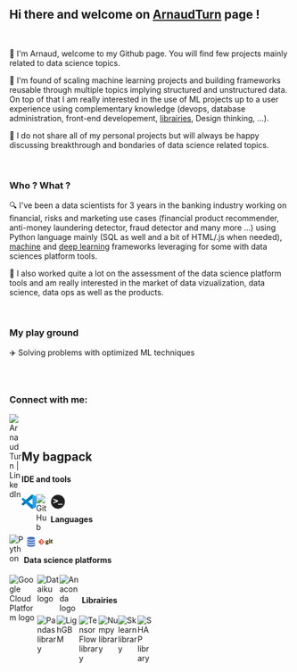 ## Hi there and welcome on [ArnaudTurn](https://github.com/ArnaudTurn/) page !

<br />

👋 I'm Arnaud, welcome to my Github page. You will find few projects mainly related to data science topics.

💎 I'm found of scaling machine learning projects and building frameworks reusable through multiple topics implying structured and unstructured data. On top of that I am really interested in the use of ML projects up to a user experience using complementary knowledge (devops, database administration, front-end developement, [librairies](https://python-telegram-bot.readthedocs.io/en/stable/), Design thinking, ...).

🔐 I do not share all of my personal projects but will always be happy discussing breakthrough and bondaries of data science related topics.

<br />

### Who ? What ? 

🔍 I've been a data scientists for 3 years in the banking industry working on financial, risks and marketing use cases (financial product recommender, anti-money laundering detector, fraud detector and many more ...) using Python language mainly (SQL as well and a bit of HTML/.js when needed), [machine](https://lightgbm.readthedocs.io/en/latest/) and [deep learning](https://keras.io/) frameworks leveraging for some with data sciences platform tools.

🤩 I also worked quite a lot on the assessment of the data science platform tools and am really interested in the market of data vizualization, data science, data ops as well as the products.

<br />

### My play ground
✈️ Solving problems with optimized ML techniques 

####
<br />

### Connect with me:

[<img align="left" alt="ArnaudTurn | LinkedIn" width="22px" src="https://cdn-icons-png.flaticon.com/512/174/174857.png" />][linkedin]

<br />

<br />

## My bagpack

#### IDE and tools

<img align="left" alt="Visual Studio Code" width="26px" src="https://raw.githubusercontent.com/github/explore/80688e429a7d4ef2fca1e82350fe8e3517d3494d/topics/visual-studio-code/visual-studio-code.png" />
<img align="left" alt="GitHub" width="26px" src="https://camo.githubusercontent.com/ac28190b3bdb446d46b2760854ecec42927bd2ae802d0729c6b0e72449b56082/68747470733a2f2f6769746875622e6769746875626173736574732e636f6d2f696d616765732f6d6f64756c65732f6c6f676f735f706167652f4769744875622d4d61726b2e706e67" />
<img align="left" alt="Terminal" width="26px" src="https://raw.githubusercontent.com/github/explore/80688e429a7d4ef2fca1e82350fe8e3517d3494d/topics/terminal/terminal.png" />

<br />

#### Languages

<img align="left" alt="Python" width="26px" src="https://camo.githubusercontent.com/8f7b3fb40e2b05078d94187e1ea3e664e05ff33b3b643835d5759e2ade35515d/68747470733a2f2f75706c6f61642e77696b696d656469612e6f72672f77696b6970656469612f636f6d6d6f6e732f7468756d622f632f63332f507974686f6e2d6c6f676f2d6e6f746578742e7376672f3230343870782d507974686f6e2d6c6f676f2d6e6f746578742e7376672e706e67" />
<img align="left" alt="SQL" width="26px" src="https://raw.githubusercontent.com/github/explore/80688e429a7d4ef2fca1e82350fe8e3517d3494d/topics/sql/sql.png" />
<img align="left" alt="Git" width="26px" src="https://raw.githubusercontent.com/github/explore/80688e429a7d4ef2fca1e82350fe8e3517d3494d/topics/git/git.png" />

<br />

#### Data science platforms

<img align="left" alt="Google Cloud Platform logo" width="50px" src="https://camo.githubusercontent.com/b6d84bb91a75593cec44376f417bacdbd03a49ab66245072a21b2f57aa1318fc/68747470733a2f2f69742e776973632e6564752f77702d636f6e74656e742f75706c6f6164732f476f6f676c652d436c6f75642d506c6174666f726d2d393030783430302d312e6a7067" />
<img align="left" alt="Dataiku logo" width="40px" src="https://upload.wikimedia.org/wikipedia/en/9/91/Dataiku_logo.png" />
<img align="left" alt="Anaconda logo" width="40px" src="https://mrmint.fr/wp-content/uploads/2017/09/anaconda_logo.png" />

<br />

#### Librairies

<img align="left" alt="Pandas library" width="35px" src="https://cdn.filestackcontent.com/GgTFAbNTtiA09pWpwLAz" />
<img align="left" alt="LighGBM" width="40px" src="https://camo.githubusercontent.com/afde7acfba57bd3d92d272909c639c0eca37759f3df18fb5a59cabc622936721/68747470733a2f2f6c6967687467626d2e72656164746865646f63732e696f2f656e2f6c61746573742f5f696d616765732f4c6967687447424d5f6c6f676f5f626c61636b5f746578742e737667" />
<img align="left" alt="TensorFlow library" width="35px" src="https://www.gstatic.com/devrel-devsite/prod/v583c167abdd1a21bfbd770256d119796fdffc0b7177f088bca68fc6b48429661/tensorflow/images/logo.png" />
<img align="left" alt="Numpy library" width="35px" src="https://camo.githubusercontent.com/674a7a2b39004e36aebabc1473ada1183d0f394bfe3f97ca52ec66a23854fcf4/68747470733a2f2f75706c6f61642e77696b696d656469612e6f72672f77696b6970656469612f636f6d6d6f6e732f7468756d622f332f33312f4e756d50795f6c6f676f5f323032302e7376672f36343070782d4e756d50795f6c6f676f5f323032302e7376672e706e67" />
<img align="left" alt="Sklearn library" width="35px" src="https://camo.githubusercontent.com/476da1f6b132a5c4d8f9126f65679ec994ef7521db13e13ef3aefa846c7bbc75/68747470733a2f2f75706c6f61642e77696b696d656469612e6f72672f77696b6970656469612f636f6d6d6f6e732f7468756d622f302f30352f5363696b69745f6c6561726e5f6c6f676f5f736d616c6c2e7376672f3132303070782d5363696b69745f6c6561726e5f6c6f676f5f736d616c6c2e7376672e706e67" />
<img align="left" alt="SHAP library" width="26px" src="https://camo.githubusercontent.com/8ac311c27c3556e9366f04c252b4056b8b453d12489324ba0e9b05e27d616a4a/68747470733a2f2f6c68332e676f6f676c6575736572636f6e74656e742e636f6d2f36434a68335a4936496d336c664a7355327a4a6c714a7765614d447148496a4247306356614d465f4b684952583430424a663334774f4149633455526542776d4b4a5758556f66596739624655413d77313932302d68393635" />

<br />

[linkedin]: https://www.linkedin.com/in/arnaud-tauveron/
